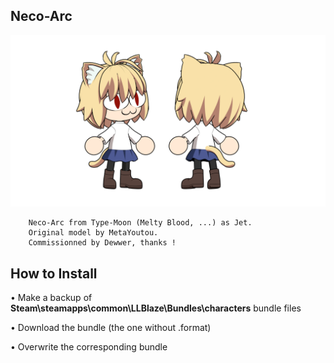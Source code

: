 ## Neco-Arc
![](Workfiles/Render.png)

		Neco-Arc from Type-Moon (Melty Blood, ...) as Jet.
		Original model by MetaYoutou.
		Commissionned by Dewwer, thanks !
		
## How to Install
• Make a backup of **Steam\steamapps\common\LLBlaze\Bundles\characters** bundle files

• Download the bundle (the one without .format)

• Overwrite the corresponding bundle
